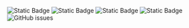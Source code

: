 ![Static Badge](https://img.shields.io/badge/blacklists-60-000000) ![Static Badge](https://img.shields.io/badge/blacklisted-2723581-cc0000) ![Static Badge](https://img.shields.io/badge/whitelisted-2242-00CC00) ![Static Badge](https://img.shields.io/badge/streaming_blacklist-28106-000000) ![GitHub issues](https://img.shields.io/github/issues/fabriziosalmi/blacklists)

